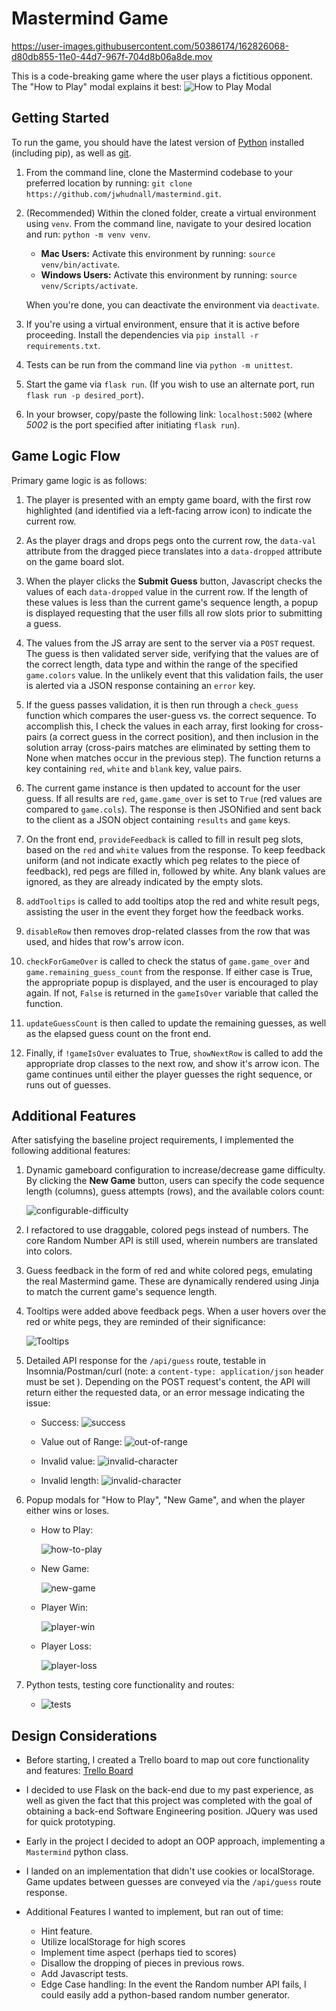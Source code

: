 # Mastermind Game

https://user-images.githubusercontent.com/50386174/162826068-d80db855-11e0-44d7-967f-704d8b06a8de.mov

This is a code-breaking game where the user plays a fictitious opponent. The "How to Play" modal explains it best:
![How to Play Modal](https://github.com/jwhudnall/mastermind/blob/main/static/images/readme-images/how-to-play.png?raw=true)

## Getting Started

To run the game, you should have the latest version of [Python](https://www.python.org/downloads/) installed (including pip), as well as [git](https://git-scm.com/downloads).

1. From the command line, clone the Mastermind codebase to your preferred location by running: `git clone https://github.com/jwhudnall/mastermind.git`.
2. (Recommended) Within the cloned folder, create a virtual environment using `venv`. From the command line, navigate to your desired location and run: `python -m venv venv`.

   - **Mac Users:** Activate this environment by running: `source venv/bin/activate`.
   - **Windows Users:** Activate this environment by running: `source venv/Scripts/activate`.

   When you're done, you can deactivate the environment via `deactivate`.

3. If you're using a virtual environment, ensure that it is active before proceeding. Install the dependencies via `pip install -r requirements.txt`.
4. Tests can be run from the command line via `python -m unittest`.
5. Start the game via `flask run`. (If you wish to use an alternate port, run `flask run -p desired_port`).
6. In your browser, copy/paste the following link: `localhost:5002` (where _5002_ is the port specified after initiating `flask run`).

## Game Logic Flow

Primary game logic is as follows:

1. The player is presented with an empty game board, with the first row highlighted (and identified via a left-facing arrow icon) to indicate the current row.

2. As the player drags and drops pegs onto the current row, the `data-val` attribute from the dragged piece translates into a `data-dropped` attribute on the game board slot.

3. When the player clicks the **Submit Guess** button, Javascript checks the values of each `data-dropped` value in the current row. If the length of these values is less than the current game's sequence length, a popup is displayed requesting that the user fills all row slots prior to submitting a guess.

4. The values from the JS array are sent to the server via a `POST` request. The guess is then validated server side, verifying that the values are of the correct length, data type and within the range of the specified `game.colors` value. In the unlikely event that this validation fails, the user is alerted via a JSON response containing an `error` key.

5. If the guess passes validation, it is then run through a `check_guess` function which compares the user-guess vs. the correct sequence. To accomplish this, I check the values in each array, first looking for cross-pairs (a correct guess in the correct position), and then inclusion in the solution array (cross-pairs matches are eliminated by setting them to None when matches occur in the previous step). The function returns a key containing `red`, `white` and `blank` key, value pairs.

6. The current game instance is then updated to account for the user guess. If all results are `red`, `game.game_over` is set to `True` (red values are compared to `game.cols`). The response is then JSONified and sent back to the client as a JSON object containing `results` and `game` keys.

7. On the front end, `provideFeedback` is called to fill in result peg slots, based on the `red` and `white` values from the response. To keep feedback uniform (and not indicate exactly which peg relates to the piece of feedback), red pegs are filled in, followed by white. Any blank values are ignored, as they are already indicated by the empty slots.

8. `addTooltips` is called to add tooltips atop the red and white result pegs, assisting the user in the event they forget how the feedback works.

9. `disableRow` then removes drop-related classes from the row that was used, and hides that row's arrow icon.

10. `checkForGameOver` is called to check the status of `game.game_over` and `game.remaining_guess_count` from the response. If either case is True, the appropriate popup is displayed, and the user is encouraged to play again. If not, `False` is returned in the `gameIsOver` variable that called the function.

11. `updateGuessCount` is then called to update the remaining guesses, as well as the elapsed guess count on the front end.

12. Finally, if `!gameIsOver` evaluates to True, `showNextRow` is called to add the appropriate drop classes to the next row, and show it's arrow icon. The game continues until either the player guesses the right sequence, or runs out of guesses.

## Additional Features

After satisfying the baseline project requirements, I implemented the following additional features:

1. Dynamic gameboard configuration to increase/decrease game difficulty. By clicking the **New Game** button, users can specify the code sequence length (columns), guess attempts (rows), and the available colors count:

   ![configurable-difficulty](https://github.com/jwhudnall/mastermind/blob/main/static/images/readme-images/configurable-difficulty.png?raw=true)

2. I refactored to use draggable, colored pegs instead of numbers. The core Random Number API is still used, wherein numbers are translated into colors.
3. Guess feedback in the form of red and white colored pegs, emulating the real Mastermind game. These are dynamically rendered using Jinja to match the current game's sequence length.
4. Tooltips were added above feedback pegs. When a user hovers over the red or white pegs, they are reminded of their significance:

   ![Tooltips](https://github.com/jwhudnall/mastermind/blob/main/static/images/readme-images/tooltips.png?raw=true)

5. Detailed API response for the `/api/guess` route, testable in Insomnia/Postman/curl (note: a `content-type: application/json` header must be set ). Depending on the POST request's content, the API will return either the requested data, or an error message indicating the issue:

   - Success:
     ![success](https://github.com/jwhudnall/mastermind/blob/main/static/images/readme-images/api-success.png?raw=true)

   - Value out of Range:
     ![out-of-range](https://github.com/jwhudnall/mastermind/blob/main/static/images/readme-images/api-char-out-of-range.png?raw=true)

   - Invalid value:
     ![invalid-character](https://github.com/jwhudnall/mastermind/blob/main/static/images/readme-images/api-invalid-char.png?raw=true)

   - Invalid length:
     ![invalid-character](https://github.com/jwhudnall/mastermind/blob/main/static/images/readme-images/api-invalid-length.png?raw=true)

6. Popup modals for "How to Play", "New Game", and when the player either wins or loses.

   - How to Play:

     ![how-to-play](https://github.com/jwhudnall/mastermind/blob/main/static/images/readme-images/how-to-play.png?raw=true)

   - New Game:

     ![new-game](https://github.com/jwhudnall/mastermind/blob/main/static/images/readme-images/new-game-modal.png?raw=true)

   - Player Win:

     ![player-win](https://github.com/jwhudnall/mastermind/blob/main/static/images/readme-images/player-win-modal.png?raw=true)

   - Player Loss:

     ![player-loss](https://github.com/jwhudnall/mastermind/blob/main/static/images/readme-images/player-loss-modal.png?raw=true)

7. Python tests, testing core functionality and routes:

   - ![tests](https://github.com/jwhudnall/mastermind/blob/main/static/images/readme-images/running-tests.png?raw=true)

## Design Considerations

- Before starting, I created a Trello board to map out core functionality and features: [Trello Board](https://trello.com/b/efjqNs5f/mastermind)

- I decided to use Flask on the back-end due to my past experience, as well as given the fact that this project was completed with the goal of obtaining a back-end Software Engineering position. JQuery was used for quick prototyping.

- Early in the project I decided to adopt an OOP approach, implementing a `Mastermind` python class.

- I landed on an implementation that didn't use cookies or localStorage. Game updates between guesses are conveyed via the `/api/guess` route response.

- Additional Features I wanted to implement, but ran out of time:
  - Hint feature.
  - Utilize localStorage for high scores
  - Implement time aspect (perhaps tied to scores)
  - Disallow the dropping of pieces in previous rows.
  - Add Javascript tests.
  - Edge Case handling: In the event the Random number API fails, I could easily add a python-based random number generator.
